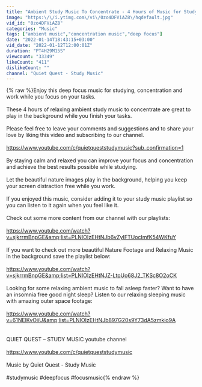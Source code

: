 ```yaml
---
title: "Ambient Study Music To Concentrate - 4 Hours of Music for Studying, Concentration and Memory"
image: "https:\/\/i.ytimg.com\/vi\/0zo4DFViAZ8\/hqdefault.jpg"
vid_id: "0zo4DFViAZ8"
categories: "Music"
tags: ["ambient music","concentration music","deep focus"]
date: "2022-01-14T18:43:15+03:00"
vid_date: "2022-01-12T12:00:01Z"
duration: "PT4H29M15S"
viewcount: "33349"
likeCount: "411"
dislikeCount: ""
channel: "Quiet Quest - Study Music"
---
```

{% raw %}Enjoy this deep focus music for studying, concentration and work while you focus on your tasks.<br /><br />These 4 hours of relaxing ambient study music to concentrate are great to play in the background while you finish your tasks.<br /><br />Please feel free to leave your comments and suggestions and to share your love by liking this video and subscribing to our channel.<br /><br /><a rel="nofollow" target="blank" href="https://www.youtube.com/c/quietqueststudymusic?sub_confirmation=1">https://www.youtube.com/c/quietqueststudymusic?sub_confirmation=1</a><br /><br />By staying calm and relaxed you can improve your focus and concentration and achieve the best results possible while studying.<br /><br />Let the beautiful nature images play in the background, helping you keep your screen distraction free while you work.<br /><br />If you enjoyed this music, consider adding it to your study music playlist so you can listen to it again when you feel like it.<br /><br />Check out some more content from our channel with our playlists:<br /><br /><a rel="nofollow" target="blank" href="https://www.youtube.com/watch?v=sjkrrmBnpGE&amp;list=PLNIOIzEHtNJb6vZyIFTUocImfK54WKfuY">https://www.youtube.com/watch?v=sjkrrmBnpGE&amp;list=PLNIOIzEHtNJb6vZyIFTUocImfK54WKfuY</a><br /><br />If you want to check out more beautiful Nature Footage and Relaxing Music in the background save the playlist below:<br /><br /><a rel="nofollow" target="blank" href="https://www.youtube.com/watch?v=sjkrrmBnpGE&amp;list=PLNIOIzEHtNJZ-LtpUo68J2_TKSc8O2oCK">https://www.youtube.com/watch?v=sjkrrmBnpGE&amp;list=PLNIOIzEHtNJZ-LtpUo68J2_TKSc8O2oCK</a><br /><br />Looking for some relaxing ambient music to fall asleep faster? Want to have an insomnia free good night sleep? Listen to our relaxing sleeping music with amazing outer space footage:<br /><br /><a rel="nofollow" target="blank" href="https://www.youtube.com/watch?v=61NElKvOiiU&amp;list=PLNIOIzEHtNJb897G20s9Y73dA5zmkio9A">https://www.youtube.com/watch?v=61NElKvOiiU&amp;list=PLNIOIzEHtNJb897G20s9Y73dA5zmkio9A</a><br /><br /><br />QUIET QUEST – STUDY MUSIC youtube channel<br /><br /><a rel="nofollow" target="blank" href="https://www.youtube.com/c/quietqueststudymusic">https://www.youtube.com/c/quietqueststudymusic</a><br /><br />Music by Quiet Quest - Study Music<br /><br />#studymusic #deepfocus #focusmusic{% endraw %}
